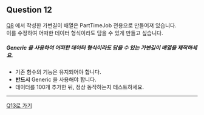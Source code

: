 ## Question 12

[Q8](../algorithm/Q8.md) 에서 작성한 가변길이 배열은 PartTimeJob 전용으로 만들어져 있습니다.<br>이를 수정하여 어떠한 데이터 형식이라도 담을 수 있게 만들고 싶습니다.

##### Generic 을 사용하여 어떠한 데이터 형식이라도 담을 수 있는 가변길이 배열을 제작하세요.
- 기존 함수의 기능은 유지되어야 합니다.
- **반드시** Generic 을 사용해야 합니다.
- 데이터를 100개 추가한 뒤, 정상 동작하는지 테스트하세요.

* * *

[Q13로 가기](Q13.md)
